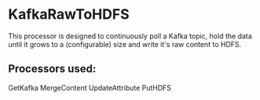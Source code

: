 # KafkaRawToHDFS

This processor is designed to continuously poll a Kafka topic, hold the data until it grows to a (configurable) size and write it's raw content to HDFS.

## Processors used:
GetKafka
MergeContent
UpdateAttribute
PutHDFS
